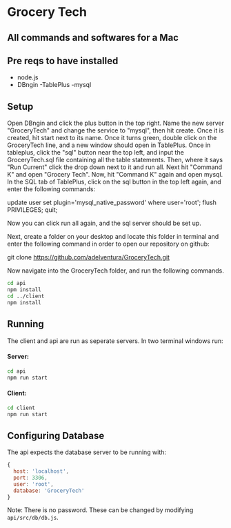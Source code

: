 # Grocery Tech

## All commands and softwares for a Mac

## Pre reqs to have installed

- node.js
- DBngin
-TablePlus
-mysql

## Setup

Open DBngin and click the plus button in the top right. Name the new server "GroceryTech" and change the service to "mysql", then hit create. Once it is created, hit start next to its name. Once it turns green, double click on the GroceryTech line, and a new window should open in TablePlus. Once in tableplus, click the "sql" button near the top left, and input the GroceryTech.sql file containing all the table statements. Then, where it says "Run Current" click the drop down next to it and run all. Next hit "Command K" and open "Grocery Tech". Now, hit "Command K" again and open mysql. In the SQL tab of TablePlus, click on the sql button in the top left again, and enter the following commands:

update user set 
plugin='mysql_native_password' where user='root';
flush PRIVILEGES;
quit;

Now you can click run all again, and the sql server should be set up.

Next, create a folder on your desktop and locate this folder in terminal and enter the following command in order to open our repository on github:

git clone  https://github.com/adelventura/GroceryTech.git

Now navigate into the GroceryTech folder, and run the following commands.

```bash
cd api
npm install
cd ../client
npm install
```

## Running

The client and api are run as seperate servers. In two terminal windows run:

#### Server:

```bash
cd api
npm run start
```

#### Client:

```bash
cd client
npm run start
```

## Configuring Database

The api expects the database server to be running with:

```js
{
  host: 'localhost',
  port: 3306,
  user: 'root',
  database: 'GroceryTech'
}
```

Note: There is no password. These can be changed by modifying `api/src/db/db.js`.
